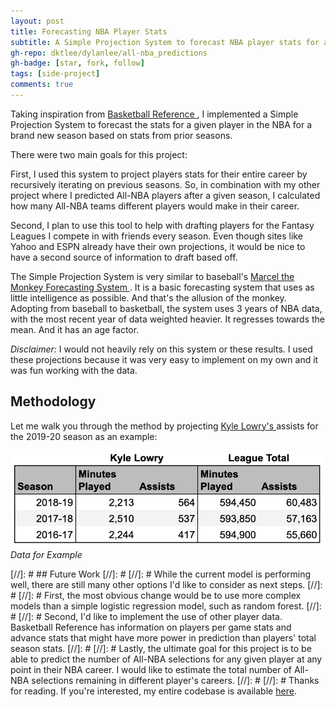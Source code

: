 ```yaml
---
layout: post
title: Forecasting NBA Player Stats
subtitle: A Simple Projection System to forecast NBA player stats for a new season
gh-repo: dktlee/dylanlee/all-nba_predictions
gh-badge: [star, fork, follow]
tags: [side-project]
comments: true
---
```


Taking inspiration from <a target="_blank" href="https://www.basketball-reference.com/">Basketball Reference </a>, I implemented a Simple Projection System to forecast the stats for a given player in the NBA for a brand new season based on stats from prior seasons.

There were two main goals for this project:

First, I used this system to project players stats for their entire career by recursively iterating on previous seasons. So, in combination with my other project where I predicted All-NBA players after a given season, I calculated how many All-NBA teams different players would make in their career.

Second, I plan to use this tool to help with drafting players for the Fantasy Leagues I compete in with friends every season. Even though sites like Yahoo and ESPN already have their own projections, it would be nice to have a second source of information to draft based off.

The Simple Projection System is very similar to baseball's <a target="_blank" href="http://www.tangotiger.net/marcel/">Marcel the Monkey Forecasting System </a>. It is a basic forecasting system that uses as little intelligence as possible. And that's the allusion of the monkey. Adopting from baseball to basketball, the system uses 3 years of NBA data, with the most recent year of data weighted heavier. It regresses towards the mean. And it has an age factor.

*Disclaimer:* I would not heavily rely on this system or these results. I used these projections because it was very easy to implement on my own and it was fun working with the data.

## Methodology

Let me walk you through the method by projecting <a target="_blank" href="https://www.basketball-reference.com/players/l/lowryky01.html">Kyle Lowry's </a> assists for the 2019-20 season as an example:

![Data: Kyle Lowry Assists](/img/kyle_lowry_ast.png)
*Data for Example*



[//]: # ## Future Work
[//]: # 
[//]: # While the current model is performing well, there are still many other options I'd like to consider as next steps.
[//]: # 
[//]: # First, the most obvious change would be to use more complex models than a simple logistic regression model, such as random forest.
[//]: # 
[//]: # Second, I'd like to implement the use of other player data. Basketball Reference has information on players per game stats and advance stats that might have more power in prediction than players' total season stats.
[//]: # 
[//]: # Lastly, the ultimate goal for this project is to be able to predict the number of All-NBA selections for any given player at any point in their NBA career. I would like to estimate the total number of All-NBA selections remaining in different player's careers.
[//]: # 
[//]: # Thanks for reading. If you're interested, my entire codebase is available <a target="_blank" href="https://github.com/dktlee/dylanlee/tree/master/all-nba_predictions">here</a>.
